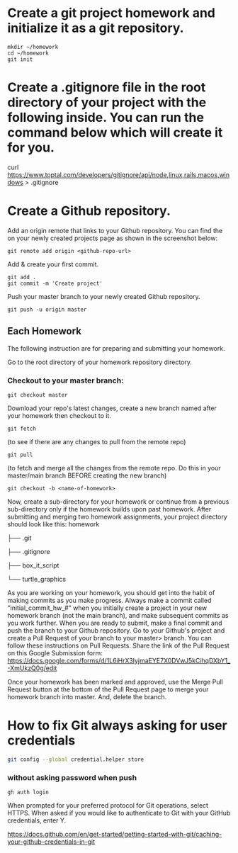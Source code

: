 # Create a git project homework and initialize it as a git repository. 

```shell
mkdir ~/homework
cd ~/homework
git init
```

# Create a .gitignore file in the root directory of your project with the following inside. You can run the command below which will create it for you.

curl https://www.toptal.com/developers/gitignore/api/node,linux,rails,macos,windows > .gitignore


# Create a Github repository.

Add an origin remote that links to your Github repository. You can find the <github-repo-url> on your newly created projects page as shown in the screenshot below:

```shell
git remote add origin <github-repo-url>
```


Add & create your first commit.

```shell
git add .
git commit -m 'Create project'
```


Push your master branch to your newly created Github repository.
```shell
git push -u origin master
```



## Each Homework
The following instruction are for preparing and submitting your homework.

Go to the root directory of your homework repository directory.
### Checkout to your master branch:

```shell
git checkout master
```

Download your repo's latest changes, create a new branch named after your homework then checkout to it.

```shell
git fetch
```

(to see if there are any changes to pull from the remote repo)

```shell
git pull
```
(to fetch and merge all the changes from the remote repo. Do this in your master/main branch BEFORE creating the new branch)

```shell
git checkout -b <name-of-homework>
```

Now, create a sub-directory for your homework or continue from a previous sub-directory only if the homework builds upon past homework. After submitting and merging two homework assignments, your project directory should look like this:
homework

├── .git

├── .gitignore

├── box_it_script

└── turtle_graphics

 As you are working on your homework, you should get into the habit of making commits as you make progress.
Always make a commit called "initial_commit_hw_#" when you initially create a project in your new homework branch (not the main branch), and make subsequent commits as you work further. 
When you are ready to submit, make a final commit and push the branch to your Github repository.
Go to your Github's project and create a Pull Request of your <name-of-homework> branch to your master> branch. You can follow these instructions on Pull Requests.
Share the link of the Pull Request on this Google Submission form: https://docs.google.com/forms/d/1L6iHrX3IyjmaEYE7X0DVwJ5kCihqDXbY1_-XmUkzQ0g/edit

Once your homework has been marked and approved, use the Merge Pull Request button at the bottom of the Pull Request page to merge your homework branch into master. And, delete the branch.







# How to fix Git always asking for user credentials


```sh
git config --global credential.helper store
```


### without asking password when push

```shell
gh auth login
```

When prompted for your preferred protocol for Git operations, select HTTPS.
When asked if you would like to authenticate to Git with your GitHub credentials, enter Y.


https://docs.github.com/en/get-started/getting-started-with-git/caching-your-github-credentials-in-git

